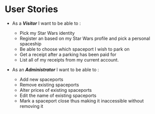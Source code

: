 # User Stories

- As a ***Visitor*** I want to be able to :
  - Pick my Star Wars identity
  - Register an based on my Star Wars profile and pick a personal spaceship
  - Be able to choose which spaceport I wish to park on
  - Get a receipt after a parking has been paid for
  - List all of my receipts from my current account.

- As an ***Administrator*** I want to be able to :
  - Add new spaceports
  - Remove existing spaceports
  - Alter prices of existing spaceports
  - Edit the name of existing spaceports
  - Mark a spaceport close thus making it inaccessible without removing it
